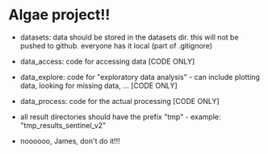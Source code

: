 # Algae project!! 

* datasets: data should be stored in the datasets dir. this will not be pushed to github. everyone has it local (part of .gitignore)

* data_access: code for accessing data [CODE ONLY]

* data_explore: code for "exploratory data analysis" - can include plotting data, looking for missing data, ... [CODE ONLY]

* data_process: code for the actual processing [CODE ONLY]

* all result directories should have the prefix "tmp" - example: "tmp_results_sentinel_v2"

* noooooo, James, don't do it!!!